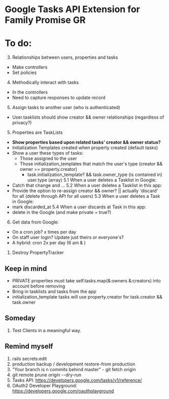 # Google Tasks API Extension for Family Promise GR

# To do:
3. Relationships between users, properties and tasks
  - Make controllers
  - Set policies
4. Methodically interact with tasks
  - In the controllers
  - Need to capture responses to update record
5. Assign tasks to another user (who is authenticated)
  - User.tasklists should show creator && owner relationships (regardless of privacy?)
5. Properties are TaskLists
  - ****Show properties based upon related tasks' creator && owner status?****
  - Initialization Templates created when property created (default tasks)
  - Show a user these types of tasks:
    - Those assigned to the user
    - Those initialization_templates that match the user's type (creator && owner == property.creator)
      - task.initialization_template? && task.owner_type (is contained in) user.type (array)
5.1 When a user deletes a Tasklist in Google:
  - Catch that change and ...
5.2 When a user deletes a Tasklist in this app:
  - Provide the option to re-assign creator && owner? || actually 'discard' for all (delete through API for all users)
5.3 When a user deletes a Task in Google:
  - mark discarded_at
5.4 When a user discards at Task in this app:
  - delete in the Google (and make private = true?)

6. Get data from Google:
  - On a cron job? x times per day
  - On staff user login? Update just theirs or everyone's?
  - A hybrid: cron 2x per day (6 am & )
1. Destroy PropertyTracker

## Keep in mind
- PRIVATE properties must take self.tasks.map(&:owners &:creators) into account before removing
- Bring in tasklists and tasks from the app
- initialization_template tasks will use property.creator for task.creator && task.owner

## Someday
1. Test Clients in a meaningful way.

## Remind myself
1. rails secrets:edit
2. production backup / development restore-from production
3. "Your branch is n commits behind master" - git fetch origin
4. git remote prune origin --dry-run
5. Tasks API: https://developers.google.com/tasks/v1/reference/
6. OAuth2 Developer Playground: https://developers.google.com/oauthplayground
